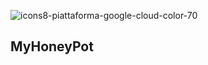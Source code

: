 ![icons8-piattaforma-google-cloud-color-70](https://user-images.githubusercontent.com/73478279/172622618-7cf711ea-b826-4890-b8b3-1d786b2d23b0.png) <h2>MyHoneyPot</h2>

